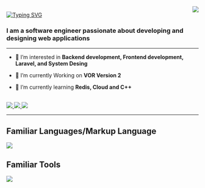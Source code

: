 <img align="right" src="https://visitor-badge.laobi.icu/badge?page_id=MhmdFayedh.MhmdFayedh" />


[![Typing SVG](http://readme-typing-svg.herokuapp.com?font=Fira+Code&weight=600&size=22&pause=1000&color=1A64F5&background=C4FF2800&width=435&lines=Hello+%E2%9C%A8;I'm+Mohammed+Fayedh)](https://git.io/typing-svg)

<h3>I am a software engineer passionate about developing and designing web applications </h3>
<hr />

- 👀 I’m interested in **Backend development, Frontend development, Laravel, and System Desing**  

- 🔭 I’m currently Working on **VOR Version 2**

- 🌱 I’m currently learning **Redis, Cloud and C++**

<br/>
<div>
  <a href="mailto:mhmdfayedh@gmail.com">
    <img src="https://img.shields.io/badge/Gmail-D14836?style=for-the-badge&logo=gmail&logoColor=white"></img>
  </a>

  <a href="https://linkedin.com/in/mhmdfayedh">
    <img src="https://img.shields.io/badge/LinkedIn-0077B5?style=for-the-badge&logo=linkedin&logoColor=white"></img>
  </a>

  
  <a href="https://twitter.com/MhmdFayedh">
    <img src="https://img.shields.io/badge/Twitter-1DA1F2?style=for-the-badge&logo=twitter&logoColor=white"></img>
  </a>
</div>

<hr/>

<h2>Familiar Languages/Markup Language</h2>
<div>
  <a href="https://skillicons.dev">
    <img src="https://skillicons.dev/icons?i=php,laravel,mysql,html,css,js,vue,tailwind,bootstrap,jquery" />
  </a>
</div>

<h2>Familiar Tools</h2>
<div>
  <a href="https://skillicons.dev">
    <img src="https://skillicons.dev/icons?i=git,github,docker,linux,vscode,webpack" />
  </a>
</div>



